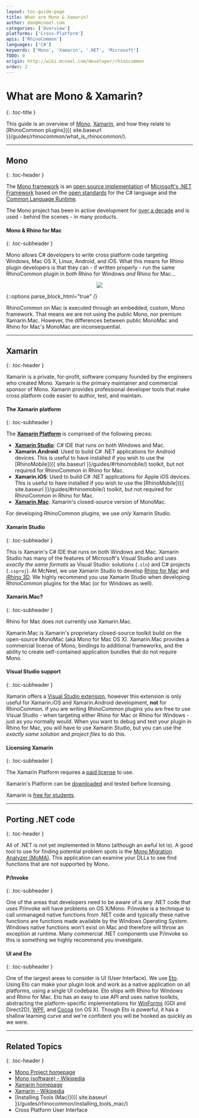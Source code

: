 ```yaml
---
layout: toc-guide-page
title: What are Mono & Xamarin?
author: dan@mcneel.com
categories: ['Overview']
platforms: ['Cross-Platform']
apis: ['RhinoCommon']
languages: ['C#']
keywords: ['Mono', 'Xamarin', '.NET', 'Microsoft']
TODO: 0
origin: http://wiki.mcneel.com/developer/rhinocommon
order: 2
---
```


# What are Mono & Xamarin?
{: .toc-title }

This guide is an overview of [Mono](http://www.mono-project.com/), [Xamarin](http://www.xamarin.com), and how they relate to [RhinoCommon plugins]({{ site.baseurl }}/guides/rhinocommon/what_is_rhinocommon/).

---

## Mono
{: .toc-header }

The [Mono framework](http://www.mono-project.com/) is an [open source implementation](https://github.com/mono/mono) of [Microsoft's .NET Framework](http://www.microsoft.com/net) based on the [open standards](http://www.mono-project.com/docs/about-mono/languages/ecma/) for the C# language and the [Common Language Runtime](http://www.mono-project.com/docs/advanced/runtime/).

The Mono project has been in active development for [over a decade](https://en.wikipedia.org/wiki/Mono_(software)#History) and is used - behind the scenes - in many products.

#### Mono & Rhino for Mac
{: .toc-subheader }

Mono allows C# developers to write cross platform code targeting Windows, Mac OS X, Linux, Android, and iOS.  What this means for Rhino plugin developers is that they can - if written properly - run the same RhinoCommon plugin in *both* Rhino for Windows *and* Rhino for Mac...

<div align="center">
  <img src="{{ site.baseurl }}/images/rhino_mono_one_binary_two_platforms.png">
</div>

{::options parse_block_html="true" /}

RhinoCommon on Mac is executed through an embedded, custom, Mono framework.  That means we are not using the public Mono, nor premium Xamarin.Mac.  However, the differences between public MonoMac and Rhino for Mac's MonoMac are inconsequential.

---

## Xamarin
{: .toc-header }

Xamarin is a private, for-profit, software company founded by the engineers who created Mono.  Xamarin is the primary maintainer and commercial sponsor of Mono.  Xamarin provides professional developer tools that make cross platform code easier to author, test, and maintain.

#### The Xamarin platform
{: .toc-subheader }

The **[Xamarin Platform](http://xamarin.com/platform)** is comprised of the following pieces:

- **[Xamarin Studio](http://xamarin.com/studio)**: C# IDE that runs on both Windows and Mac.
- **Xamarin.Android**: Used to build C# .NET applications for Android devices.  This is useful to have installed if you wish to use the [RhinoMobile]({{ site.baseurl }}/guides/#rhinomobile/) toolkit, but not required for RhinoCommon in Rhino for Mac.
- **Xamarin.iOS**: Used to build C# .NET applications for Apple iOS devices.  This is useful to have installed if you wish to use the [RhinoMobile]({{ site.baseurl }}/guides/#rhinomobile/) toolkit, but not required for RhinoCommon in Rhino for Mac.
- **[Xamarin.Mac](#xamarinmac)**: Xamarin's closed-source version of MonoMac.

For developing RhinoCommon plugins, we use *only* Xamarin Studio.

#### Xamarin Studio
{: .toc-subheader }

This is Xamarin's C# IDE that runs on both Windows and Mac.  Xamarin Studio has many of the features of Microsoft's Visual Studio and uses *exactly the same formats* as Visual Studio: solutions (`.sln`) and C# projects (`.csproj`).  At McNeel, we use Xamarin Studio to develop [Rhino for Mac](http://www.rhino3d.com/mac) and [iRhino 3D](https://www.rhino3d.com/ios).  We highly recommend you use Xamarin Studio when developing RhinoCommon plugins for the Mac (or for Windows as well).

#### Xamarin.Mac?
{: .toc-subheader }

Rhino for Mac does not currently use Xamarin.Mac.

Xamarin.Mac is Xamarin's proprietary closed-source toolkit build on the open-source MonoMac (aka Mono for Mac OS X).  Xamarin.Mac provides a commercial license of Mono, bindings to additional frameworks, and the ability to create self-contained application bundles that do not require Mono.  

#### Visual Studio support
{: .toc-subheader }

Xamarin offers a [Visual Studio extension](http://xamarin.com/visual-studio), however this extension is only useful for Xamarin.iOS and Xamarin.Android development, **not** for RhinoCommon.  If you are writing RhinoCommon plugins you are free to use Visual Studio - when targeting either Rhino for Mac or Rhino for Windows - just as you normally would.  When you want to debug and test your plugin in Rhino for Mac, you will have to use Xamarin Studio, but you can use the *exactly same solution* and *project files* to do this.

#### Licensing Xamarin
{: .toc-subheader }

The Xamarin Platform requires a [paid license](https://store.xamarin.com/) to use.  

Xamarin's Platform can be [downloaded](https://xamarin.com/download) and tested before licensing.

Xamarin is [free for students](https://xamarin.com/student).

---

## Porting .NET code
{: .toc-header }

All of .NET is not yet implemented in Mono (although an awful lot is).  A good tool to use for finding potential problem spots is the [Mono Migration Analyzer (MoMA)](http://www.mono-project.com/docs/tools+libraries/tools/moma/). This application can examine your DLLs to see find functions that are not supported by Mono.

#### P/Invoke
{: .toc-subheader }

One of the areas that developers need to be aware of is any .NET code that uses P/invoke will have problems on OS X/Mono. P/invoke is a technique to call unmanaged native functions from .NET code and typically these native functions are functions made available by the Windows Operating System. Windows native functions won't exist on Mac and therefore will throw an exception at runtime.  Many commercial .NET components use P/invoke so this is something we highly recommend you investigate.

#### UI and Eto
{: .toc-subheader }

One of the largest areas to consider is UI (User Interface).  We use [Eto](https://github.com/picoe/Eto).  Using Eto can make your plugin look and work as a native application on all platforms, using a single UI codebase.  Eto ships with Rhino for Windows and Rhino for Mac.  Eto has an easy to use API and uses native toolkits, abstracting the platform-specific implementations for [WinForms](https://en.wikipedia.org/wiki/Windows_Forms) (GDI and Direct2D), [WPF](https://en.wikipedia.org/wiki/Windows_Presentation_Foundation), and [Cocoa](https://en.wikipedia.org/wiki/Cocoa_(API)) (on OS X).  Though Eto is powerful, it has a shallow learning curve and we're confident you will be hooked as quickly as we were.

---

## Related Topics
{: .toc-header }

- [Mono Project homepage](http://www.mono-project.com/)
- [Mono (software) - Wikipedia](http://en.wikipedia.org/wiki/Mono_(software))
- [Xamarin homepage](http://xamarin.com)
- [Xamarin - Wikipedia](https://en.wikipedia.org/wiki/Xamarin)
- [Installing Tools (Mac)]({{ site.baseurl }}/guides/rhinocommon/installing_tools_mac/)
- Cross Platform User Interface
